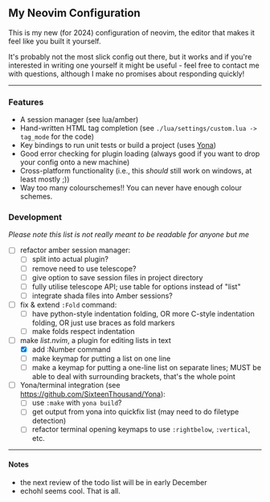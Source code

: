 ## My Neovim Configuration

This is my new (for 2024) configuration of neovim, the editor that makes it 
feel like you built it yourself.

It's probably not the most slick config out there, but it works and if you're
interested in writing one yourself it might be useful - feel free to contact
me with questions, although I make no promises about responding quickly!

---

### Features

- A session manager (see lua/amber)
- Hand-written HTML tag completion (see `./lua/settings/custom.lua -> 
  tag_mode` for the code)
- Key bindings to run unit tests or build a project (uses 
  [Yona](https://github.com/SixteenThousand/Yona))
- Good error checking for plugin loading (always good if you want to drop 
  your config onto a new machine)
- Cross-platform functionality (i.e., this *should* still work on windows, 
  at least mostly ;))
- Way too many colourschemes!! You can never have enough colour schemes.


### Development

*Please note this list is not really meant to be readable for anyone but me*
- [ ] refactor amber session manager:
    - [ ] split into actual plugin?
    - [ ] remove need to use telescope?
    - [ ] give option to save session files in project directory
    - [ ] fully utilise telescope API; use table for options instead of 
      "list"
    - [ ] integrate shada files into Amber sessions?
- [ ] fix & extend `:Fold` command:
    - [ ] have python-style indentation folding, OR more C-style indentation 
      folding, OR just use braces as fold markers
    - [ ] make folds respect indentation
- [ ] make *list.nvim*, a plugin for editing lists in text
    - [x] add :Number command
    - [ ] make keymap for putting a list on one line
    - [ ] make a keymap for putting a one-line list on separate lines; MUST be 
      able to deal with surrounding brackets, that's the whole point
- [ ] Yona/terminal integration (see 
  <https://github.com/SixteenThousand/Yona>):
    - [ ] use `:make` with `yona build`?
    - [ ] get output from yona into quickfix list (may need to do filetype 
      detection)
    - [ ] refactor terminal opening keymaps to use `:rightbelow`, 
      `:vertical`, etc.

---

#### Notes

- the next review of the todo list will be in early December
- echohl seems cool. That is all.
